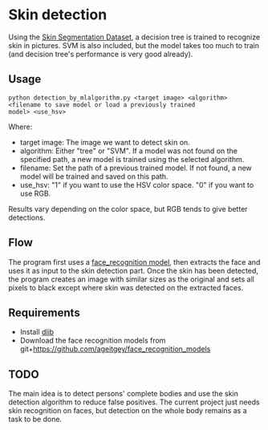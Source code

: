 # Skin detection

Using the [Skin Segmentation Dataset](https://archive.ics.uci.edu/ml/datasets/Skin+Segmentation), a decision tree is
trained to recognize skin in pictures. SVM is also included, but the model takes too much to train (and decision tree's
performance is very good already).

## Usage
```
python detection_by_mlalgorithm.py <target image> <algorithm> <filename to save model or load a previously trained
model> <use_hsv>
```

Where:
- target image: The image we want to detect skin on.
- algorithm: Either "tree" or "SVM". If a model was not found on the specified path, a new model is trained using the
selected algorithm.
- filename: Set the path of a previous trained model. If not found, a new model will be trained and saved on this path.
- use_hsv: "1" if you want to use the HSV color space. "0" if you want to use RGB.

Results vary depending on the color space, but RGB tends to give better detections.

## Flow

The program first uses a [face_recognition model](https://github.com/ageitgey/face_recognition), then extracts the face
and uses it as input to the skin detection part. Once the skin has been detected, the program creates an image with
similar sizes as the original and sets all pixels to black except where skin was detected on the extracted faces.

## Requirements

- Install [dlib](https://github.com/davisking/dlib)
- Download the face recognition models from  git+https://github.com/ageitgey/face_recognition_models


## TODO

The main idea is to detect persons' complete bodies and use the skin detection algorithm to reduce false positives.
The current project just needs skin recognition on faces, but detection on the whole body remains as a task to
be done.